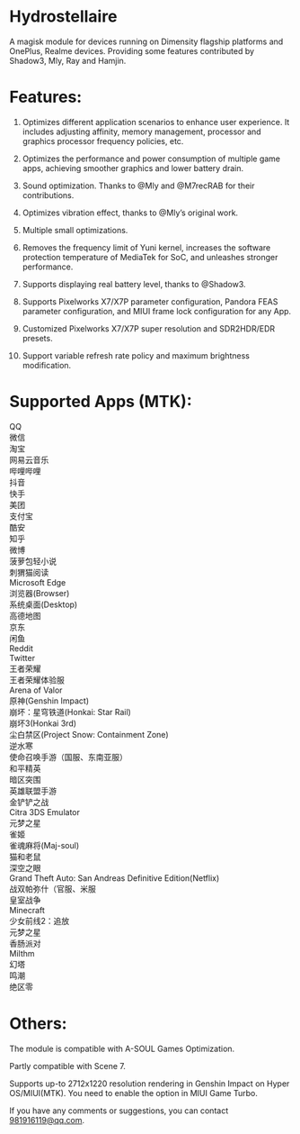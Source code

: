 # Hydrostellaire
  A magisk module for devices running on Dimensity flagship platforms and OnePlus, Realme devices. Providing some features contributed by Shadow3, Mly, Ray and Hamjin.

# Features:
  1. Optimizes different application scenarios to enhance user experience. It includes adjusting affinity, memory management, processor and graphics processor frequency policies, etc.
  
  2. Optimizes the performance and power consumption of multiple game apps, achieving smoother graphics and lower battery drain.
  
  3. Sound optimization. Thanks to @Mly and @M7recRAB for their contributions.
  
  4. Optimizes vibration effect, thanks to @Mly’s original work.
  
  5. Multiple small optimizations.
  
  6. Removes the frequency limit of Yuni kernel, increases the software protection temperature of MediaTek for SoC, and unleashes stronger performance.
  
  7. Supports displaying real battery level, thanks to @Shadow3.

  8. Supports Pixelworks X7/X7P parameter configuration, Pandora FEAS parameter configuration, and MIUI frame lock configuration for any App.

  9. Customized Pixelworks X7/X7P super resolution and SDR2HDR/EDR presets.

  10. Support variable refresh rate policy and maximum brightness modification.

# Supported Apps (MTK):
QQ<br>
微信<br>
淘宝<br>
网易云音乐<br>
哔哩哔哩<br>
抖音<br>
快手<br>
美团<br>
支付宝<br>
酷安<br>
知乎<br>
微博<br>
菠萝包轻小说<br>
刺猬猫阅读<br>
Microsoft Edge<br>
浏览器(Browser)<br>
系统桌面(Desktop)<br>
高德地图<br>
京东<br>
闲鱼<br>
Reddit<br>
Twitter<br>
王者荣耀<br>
王者荣耀体验服<br>
Arena of Valor<br>
原神(Genshin Impact)<br>
崩坏：星穹铁道(Honkai: Star Rail)<br>
崩坏3(Honkai 3rd)<br>
尘白禁区(Project Snow: Containment Zone)<br>
逆水寒<br>
使命召唤手游（国服、东南亚服）<br>
和平精英<br>
暗区突围<br>
英雄联盟手游<br>
金铲铲之战<br>
Citra 3DS Emulator<br>
元梦之星<br>
雀姬<br>
雀魂麻将(Maj-soul)<br>
猫和老鼠<br>
深空之眼<br>
Grand Theft Auto: San Andreas Definitive Edition(Netflix)<br>
战双帕弥什（官服、米服<br>
皇室战争<br>
Minecraft<br>
少女前线2：追放<br>
元梦之星<br>
香肠派对<br>
Milthm<br>
幻塔<br>
鸣潮<br>
绝区零<br>

# Others:
The module is compatible with A-SOUL Games Optimization.

Partly compatible with Scene 7.

Supports up-to 2712x1220 resolution rendering in Genshin Impact on Hyper OS/MIUI(MTK). You need to enable the option in MIUI Game Turbo.

If you have any comments or suggestions, you can contact 981916119@qq.com.
